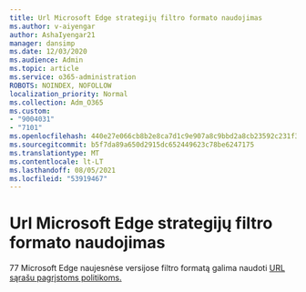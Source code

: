 ```yaml
---
title: Url Microsoft Edge strategijų filtro formato naudojimas
ms.author: v-aiyengar
author: AshaIyengar21
manager: dansimp
ms.date: 12/03/2020
ms.audience: Admin
ms.topic: article
ms.service: o365-administration
ROBOTS: NOINDEX, NOFOLLOW
localization_priority: Normal
ms.collection: Adm_O365
ms.custom:
- "9004031"
- "7101"
ms.openlocfilehash: 440e27e066cb8b2e8ca7d1c9e907a8c9bbd2a8cb23592c231f343442ff9e06d8
ms.sourcegitcommit: b5f7da89a650d2915dc652449623c78be6247175
ms.translationtype: MT
ms.contentlocale: lt-LT
ms.lasthandoff: 08/05/2021
ms.locfileid: "53919467"
---
```

# <a name="use-microsoft-edges-filter-format-for-url-list-based-policies"></a>Url Microsoft Edge strategijų filtro formato naudojimas

77 Microsoft Edge naujesnėse versijose filtro formatą galima naudoti [URL sąrašu pagrįstoms politikoms.](https://go.microsoft.com/fwlink/?linkid=2135179)